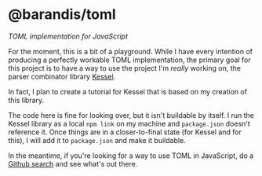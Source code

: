 # @barandis/toml
*TOML implementation for JavaScript*

For the moment, this is a bit of a playground. While I have every intention of producing a perfectly workable TOML implementation, the primary goal for this project is to have a way to use the project I'm *really* working on, the parser combinator library [Kessel](https://github.com/Barandis/kessel).

In fact, I plan to create a tutorial for Kessel that is based on my creation of this library.

The code here is fine for looking over, but it isn't buildable by itself. I run the Kessel library as a local `npm link` on my machine and `package.json` doesn't reference it. Once things are in a closer-to-final state (for Kessel and for this), I will add it to `package.json` and make it buildable.

In the meantime, if you're looking for a way to use TOML in JavaScript, do a [Github search](https://github.com/search?l=JavaScript&q=toml&type=Repositories) and see what's out there.
